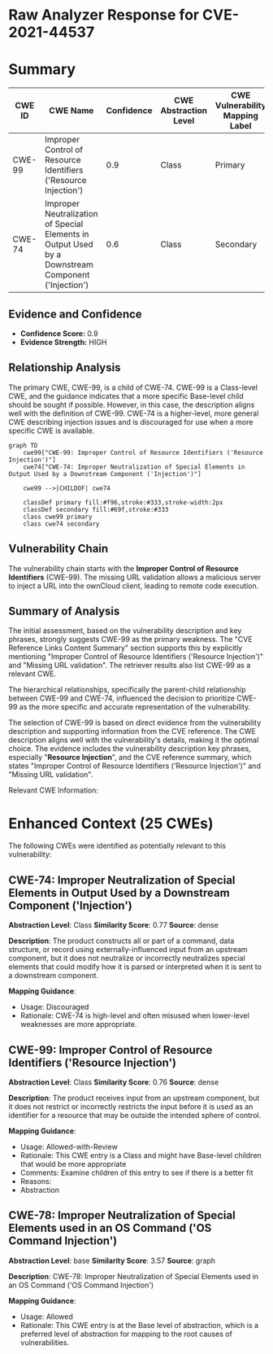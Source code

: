 # Raw Analyzer Response for CVE-2021-44537

# Summary
| CWE ID | CWE Name | Confidence | CWE Abstraction Level | CWE Vulnerability Mapping Label | CWE-Vulnerability Mapping Notes |
|---|---|---|---|---|---|
| CWE-99 | Improper Control of Resource Identifiers ('Resource Injection') | 0.9 | Class | Primary | Allowed-with-Review |
| CWE-74 | Improper Neutralization of Special Elements in Output Used by a Downstream Component ('Injection') | 0.6 | Class | Secondary | Discouraged |

## Evidence and Confidence

*   **Confidence Score:** 0.9
*   **Evidence Strength:** HIGH

## Relationship Analysis
The primary CWE, CWE-99, is a child of CWE-74. CWE-99 is a Class-level CWE, and the guidance indicates that a more specific Base-level child should be sought if possible. However, in this case, the description aligns well with the definition of CWE-99. CWE-74 is a higher-level, more general CWE describing injection issues and is discouraged for use when a more specific CWE is available.

```mermaid
graph TD
    cwe99["CWE-99: Improper Control of Resource Identifiers ('Resource Injection')"]
    cwe74["CWE-74: Improper Neutralization of Special Elements in Output Used by a Downstream Component ('Injection')"]
    
    cwe99 -->|CHILDOF| cwe74
    
    classDef primary fill:#f96,stroke:#333,stroke-width:2px
    classDef secondary fill:#69f,stroke:#333
    class cwe99 primary
    class cwe74 secondary
```

## Vulnerability Chain
The vulnerability chain starts with the **Improper Control of Resource Identifiers** (CWE-99). The missing URL validation allows a malicious server to inject a URL into the ownCloud client, leading to remote code execution.

## Summary of Analysis
The initial assessment, based on the vulnerability description and key phrases, strongly suggests CWE-99 as the primary weakness. The "CVE Reference Links Content Summary" section supports this by explicitly mentioning "Improper Control of Resource Identifiers ('Resource Injection')" and "Missing URL validation". The retriever results also list CWE-99 as a relevant CWE.

The hierarchical relationships, specifically the parent-child relationship between CWE-99 and CWE-74, influenced the decision to prioritize CWE-99 as the more specific and accurate representation of the vulnerability.

The selection of CWE-99 is based on direct evidence from the vulnerability description and supporting information from the CVE reference. The CWE description aligns well with the vulnerability's details, making it the optimal choice. The evidence includes the vulnerability description key phrases, especially "**Resource Injection**", and the CVE reference summary, which states "Improper Control of Resource Identifiers ('Resource Injection')" and "Missing URL validation".

Relevant CWE Information:

# Enhanced Context (25 CWEs)
The following CWEs were identified as potentially relevant to this vulnerability:

## CWE-74: Improper Neutralization of Special Elements in Output Used by a Downstream Component ('Injection')
**Abstraction Level**: Class
**Similarity Score**: 0.77
**Source**: dense

**Description**:
The product constructs all or part of a command, data structure, or record using externally-influenced input from an upstream component, but it does not neutralize or incorrectly neutralizes special elements that could modify how it is parsed or interpreted when it is sent to a downstream component.

**Mapping Guidance**:
- Usage: Discouraged
- Rationale: CWE-74 is high-level and often misused when lower-level weaknesses are more appropriate.

## CWE-99: Improper Control of Resource Identifiers ('Resource Injection')
**Abstraction Level**: Class
**Similarity Score**: 0.76
**Source**: dense

**Description**:
The product receives input from an upstream component, but it does not restrict or incorrectly restricts the input before it is used as an identifier for a resource that may be outside the intended sphere of control.

**Mapping Guidance**:
- Usage: Allowed-with-Review
- Rationale: This CWE entry is a Class and might have Base-level children that would be more appropriate
- Comments: Examine children of this entry to see if there is a better fit
- Reasons:
- Abstraction

## CWE-78: Improper Neutralization of Special Elements used in an OS Command ('OS Command Injection')
**Abstraction Level**: base
**Similarity Score**: 3.57
**Source**: graph

**Description**:
CWE-78: Improper Neutralization of Special Elements used in an OS Command ('OS Command Injection')

**Mapping Guidance**:
- Usage: Allowed
- Rationale: This CWE entry is at the Base level of abstraction, which is a preferred level of abstraction for mapping to the root causes of vulnerabilities.